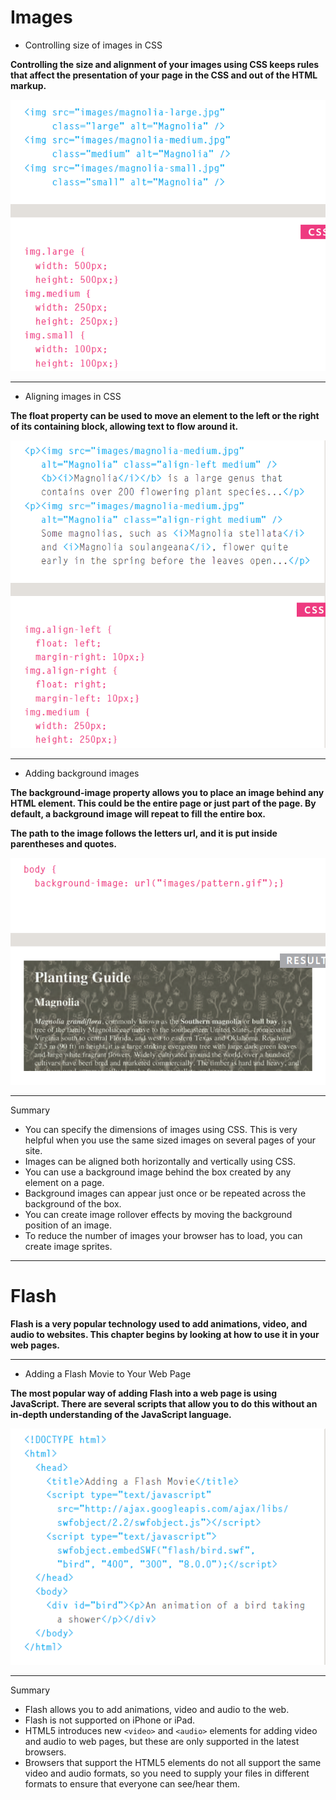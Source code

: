 # Images

* Controlling size of images in CSS

**Controlling the size and alignment of your images using CSS keeps rules that affect the presentation of your page in the CSS and out of the HTML markup.**

![Controlling size of images](images/Read11-1.png)

***

* Aligning images in CSS

**The float property can be used to move an element to the left or the right of its containing block, allowing text to flow around it.**

![Aligning images](images/float.png)

***

* Adding background images

**The background-image property allows you to place an image behind any HTML element. This could be the entire page or just part of the page. By default, a background image will repeat to fill the entire box.**

**The path to the image follows the letters url, and it is put inside parentheses and quotes.**

![Adding background images](images/Read11-2.png)

***

Summary

* You can specify the dimensions of images using CSS. This is very helpful when you use the same sized images on several pages of your site.
* Images can be aligned both horizontally and vertically using CSS.
*  You can use a background image behind the box  created by any element on a page.
* Background images can appear just once or be repeated across the background of the box.
* You can create image rollover effects by moving the background position of an image.
* To reduce the number of images your browser has to load, you can create image sprites.

***

# Flash

**Flash is a very popular technology used to add animations, video, and audio to websites. This chapter begins by looking at how to use it in your web pages.**

***

* Adding a Flash Movie to Your Web Page

**The most popular way of adding Flash into a web page is using JavaScript. There are several scripts that allow you to do this without an in-depth understanding of the JavaScript language.**

![Flash](images/flash.png)

***

Summary

* Flash allows you to add animations, video and audio to the web.
* Flash is not supported on iPhone or iPad. 
* HTML5 introduces new `<video>` and `<audio>` elements for adding video and audio to web pages, but these are only supported in the latest browsers.
* Browsers that support the HTML5 elements do not all support the same video and audio formats, so you need to supply your files in different formats to ensure that everyone can see/hear them.